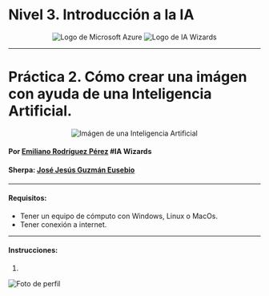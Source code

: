 # Nivel 3. Introducción a la IA
<center>

![Logo de Microsoft Azure](Imágenes/Microsoft_Azure.svg.png) ![Logo de IA Wizards](Imágenes/logocomunidad2.png)

</center>

---
# Práctica 2. Cómo crear una imágen con ayuda de una Inteligencia Artificial.
<center>

![Imágen de una Inteligencia Artificial](Imágenes/Inteligencia-artificial.jpeg)

</center>

#### Por [Emiliano Rodríguez Pérez](https://github.com/Emiliano-RP) #IA Wizards
#### Sherpa: [José Jesús Guzmán Eusebio](https://github.com/josejesusguzman)
---
#### Requisitos:
- Tener un equipo de cómputo con Windows, Linux o MacOs.
- Tener conexión a internet.
---
#### Instrucciones:
1. 





![Foto de perfil](Imágenes/278746422_4751667654943452_7532415140118527715_n.jpeg)
